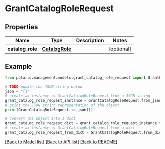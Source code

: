 # GrantCatalogRoleRequest


## Properties

Name | Type | Description | Notes
------------ | ------------- | ------------- | -------------
**catalog_role** | [**CatalogRole**](CatalogRole.md) |  | [optional] 

## Example

```python
from polaris.management.models.grant_catalog_role_request import GrantCatalogRoleRequest

# TODO update the JSON string below
json = "{}"
# create an instance of GrantCatalogRoleRequest from a JSON string
grant_catalog_role_request_instance = GrantCatalogRoleRequest.from_json(json)
# print the JSON string representation of the object
print(GrantCatalogRoleRequest.to_json())

# convert the object into a dict
grant_catalog_role_request_dict = grant_catalog_role_request_instance.to_dict()
# create an instance of GrantCatalogRoleRequest from a dict
grant_catalog_role_request_from_dict = GrantCatalogRoleRequest.from_dict(grant_catalog_role_request_dict)
```
[[Back to Model list]](../README.md#documentation-for-models) [[Back to API list]](../README.md#documentation-for-api-endpoints) [[Back to README]](../README.md)


